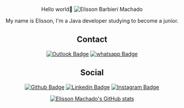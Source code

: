 <div align="center">

Hello world👋 <img src="https://komarev.com/ghpvc/?username=elissonbm&label=Profile%20views&color=0e75b6&style=social" alt="Elisson Barbieri Machado" />

My name is Elisson, I'm a Java developer studying to become a junior.




## Contact

  [![Outlook Badge](https://img.shields.io/badge/Outlook-0073C6?style=for-the-badge&logo=microsoft-outlook&logoColor=white)](mailto:elisson.barbieri@hotmail.com)
  [![whatsapp Badge](https://img.shields.io/badge/WhatsApp-25D366?style=for-the-badge&logo=whatsapp&logoColor=white)](https://api.whatsapp.com/send?phone=5541992245526)
  
  ## Social 
  [![Github Badge](https://img.shields.io/badge/GitHub-100000?style=for-the-badge&logo=github&logoColor=white)](https://github.com/elissonBM)
  [![Linkedin Badge](https://img.shields.io/badge/Linkedin-006699?style=for-the-badge&logo=linkedin&logoColor=white)](https://www.linkedin.com/in/elissonbm/)
  [![Instagram Badge](https://img.shields.io/badge/Instagram-E4405F?style=for-the-badge&logo=instagram&logoColor=white)](https://www.instagram.com/elissonbm/)
  
  [![Elisson Machado's GitHub stats](https://github-readme-stats.vercel.app/api?username=elissonBM&hide=contribs,issues&show_icons=true)](https://github.com/elissonBM/github-readme-stats)
  
  </div>
<!--
**elissonBM/elissonBM** is a ✨ _special_ ✨ repository because its `README.md` (this file) appears on your GitHub profile.

Here are some ideas to get you started:

- 🔭 I’m currently working on ...
- 🌱 I’m currently learning ...
- 👯 I’m looking to collaborate on ...
- 🤔 I’m looking for help with ...
- 💬 Ask me about ...
- 📫 How to reach me: ...
- 😄 Pronouns: ...
  - ⚡ Fun fact: ...
-->
